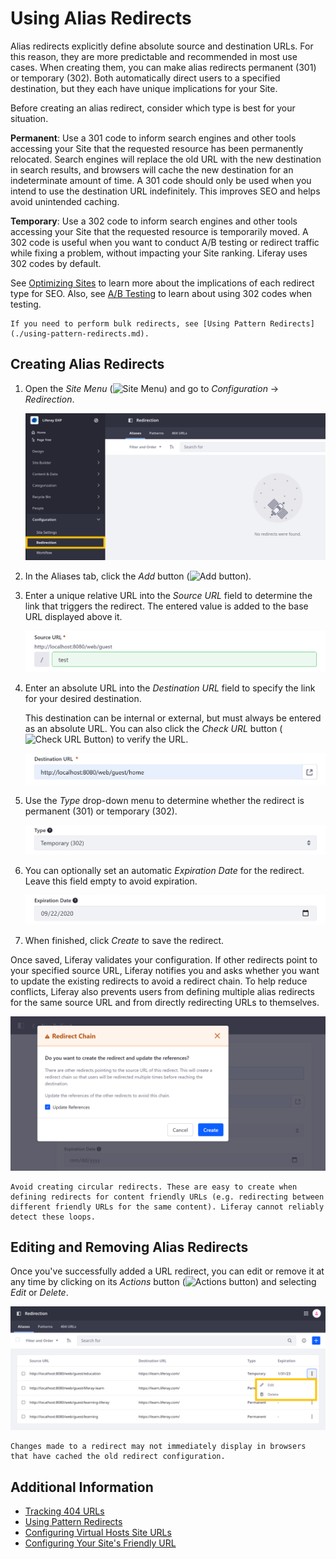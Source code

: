 # Using Alias Redirects

Alias redirects explicitly define absolute source and destination URLs. For this reason, they are more predictable and recommended in most use cases. When creating them, you can make alias redirects permanent (301) or temporary (302). Both automatically direct users to a specified destination, but they each have unique implications for your Site.

Before creating an alias redirect, consider which type is best for your situation.

**Permanent**: Use a 301 code to inform search engines and other tools accessing your Site that the requested resource has been permanently relocated. Search engines will replace the old URL with the new destination in search results, and browsers will cache the new destination for an indeterminate amount of time. A 301 code should only be used when you intend to use the destination URL indefinitely. This improves SEO and helps avoid unintended caching.

**Temporary**: Use a 302 code to inform search engines and other tools accessing your Site that the requested resource is temporarily moved. A 302 code is useful when you want to conduct A/B testing or redirect traffic while fixing a problem, without impacting your Site ranking. Liferay uses 302 codes by default.

See [Optimizing Sites](../../../optimizing-sites.md) to learn more about the implications of each redirect type for SEO. Also, see [A/B Testing](../../../optimizing-sites/ab-testing/ab-testing.md) to learn about using 302 codes when testing.

```{note}
If you need to perform bulk redirects, see [Using Pattern Redirects](./using-pattern-redirects.md).
```

## Creating Alias Redirects

1. Open the *Site Menu* (![Site Menu](../../../../images/icon-product-menu.png)) and go to *Configuration* &rarr; *Redirection*.

   ![Go to the Aliases tab in the Redirection application.](./using-alias-redirects/images/01.png)

1. In the Aliases tab, click the *Add* button (![Add button](../../../../images/icon-add.png)).

1. Enter a unique relative URL into the *Source URL* field to determine the link that triggers the redirect. The entered value is added to the base URL displayed above it.

   ![Enter a unique relative URL into the Source URL field.](./using-alias-redirects/images/02.png)

1. Enter an absolute URL into the *Destination URL* field to specify the link for your desired destination.

   This destination can be internal or external, but must always be entered as an absolute URL. You can also click the *Check URL* button (![Check URL Button](../../../../images/icon-shortcut.png)) to verify the URL.

   ![Enter an absolute URL into the Destination URL field.](./using-alias-redirects/images/03.png)

1. Use the *Type* drop-down menu to determine whether the redirect is permanent (301) or temporary (302).

   ![Determine whether the redirect is permanent or temporary.](./using-alias-redirects/images/04.png)

1. You can optionally set an automatic *Expiration Date* for the redirect. Leave this field empty to avoid expiration.

   ![Determine whether the redirect expires.](./using-alias-redirects/images/05.png)

1. When finished, click *Create* to save the redirect.

Once saved, Liferay validates your configuration. If other redirects point to your specified source URL, Liferay notifies you and asks whether you want to update the existing redirects to avoid a redirect chain. To help reduce conflicts, Liferay also prevents users from defining multiple alias redirects for the same source URL and from directly redirecting URLs to themselves.

![Liferay helps you avoid creating redirect chains.](./using-alias-redirects/images/06.png)

```{warning}
Avoid creating circular redirects. These are easy to create when defining redirects for content friendly URLs (e.g. redirecting between different friendly URLs for the same content). Liferay cannot reliably detect these loops.
```

## Editing and Removing Alias Redirects

Once you've successfully added a URL redirect, you can edit or remove it at any time by clicking on its *Actions* button (![Actions button](../../../../images/icon-actions.png)) and selecting *Edit* or *Delete*.

![You can edit or remove a redirect at any time.](./using-alias-redirects/images/07.png)

```{note}
Changes made to a redirect may not immediately display in browsers that have cached the old redirect configuration.
```

## Additional Information

* [Tracking 404 URLs](./tracking-404-urls.md)
* [Using Pattern Redirects](./using-pattern-redirects.md)
* [Configuring Virtual Hosts Site URLs](../configuring-virtual-hosts-site-urls.md)
* [Configuring Your Site's Friendly URL](../configuring-your-sites-friendly-url.md)
